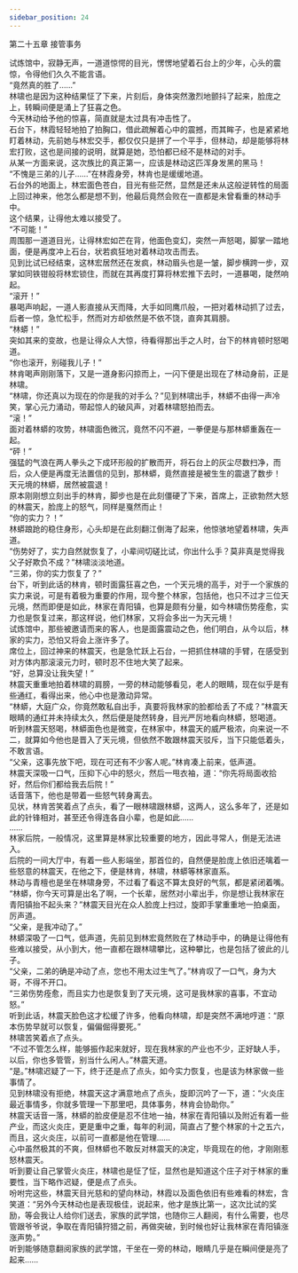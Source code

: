 ```yaml
---
sidebar_position: 24
---
```

 第二十五章 接管事务


试炼馆中，寂静无声，一道道惊愕的目光，愣愣地望着石台上的少年，心头的震惊，令得他们久久不能言语。  
“竟然真的胜了……”  
林啸也是因为这种结果怔了下来，片刻后，身体突然激烈地颤抖了起来，脸庞之上，转瞬间便是涌上了狂喜之色。  
今天林动给予他的惊喜，简直就是太过具有冲击性了。  
石台下，林霞轻轻地拍了拍胸口，借此疏解着心中的震撼，而其眸子，也是紧紧地盯着林动，先前她与林宏交手，都仅仅只是拼了一个平手，但林动，却是能够将林宏打败，这也是间接的说明，就算是她，恐怕都已经不是林动的对手。  
从某一方面来说，这次族比的真正第一，应该是林动这匹浑身发黑的黑马！  
“不愧是三弟的儿子……”在林霞身旁，林肯也是缓缓地道。  
石台外的地面上，林宏面色苍白，目光有些茫然，显然是还未从这般逆转性的局面上回过神来，他怎么都是想不到，他最后竟然会败在一直都是未曾看重的林动手中。  
这个结果，让得他太难以接受了。  
“不可能！”  
周围那一道道目光，让得林宏如芒在背，他面色变幻，突然一声怒喝，脚掌一踏地面，便是再度冲上石台，状若疯狂地对着林动攻击而去。  
见到比试已经结束，这林宏居然还在发疯，林动眉头也是一皱，脚步横跨一步，双掌如同铁钳般将林宏锁住，而就在其再度打算将林宏推下去时，一道暴喝，陡然响起。  
“滚开！”  
暴喝声响起，一道人影直接从天而降，大手如同鹰爪般，一把对着林动抓了过去，后者一惊，急忙松手，然而对方却依然是不依不饶，直奔其肩膀。  
“林蟒！”  
突如其来的变故，也是让得众人大惊，待看得那出手之人时，台下的林肯顿时怒喝道。  
“你也滚开，别碰我儿子！”  
林肯喝声刚刚落下，又是一道身影闪掠而上，一闪下便是出现在了林动身前，正是林啸。  
“林啸，你还真以为现在的你是我的对手么？”见到林啸出手，林蟒不由得一声冷笑，掌心元力涌动，带起惊人的破风声，对着林啸怒拍而去。  
“滚！”  
面对着林蟒的攻势，林啸面色微沉，竟然不闪不避，一拳便是与那林蟒重轰在一起。  
“砰！”  
强猛的气浪在两人拳头之下成环形般的扩散而开，将石台上的灰尘尽数扫净，而后，众人便是再度无法置信的见到，那林蟒，竟然直接是被生生的震退了数步！  
天元境的林蟒，居然被震退！  
原本刚刚想立刻出手的林肯，脚步也是在此刻僵硬了下来，首席上，正欲勃然大怒的林震天，脸庞上的怒气，同样是戛然而止！  
“你的实力？！”  
林蟒踉跄的稳住身形，心头却是在此刻翻江倒海了起来，他惊骇地望着林啸，失声道。  
“伤势好了，实力自然就恢复了，小辈间切磋比试，你出什么手？莫非真是觉得我父子好欺负不成？”林啸淡淡地道。  
“三弟，你的实力恢复了？”  
台下，听到此话的林肯，顿时面露狂喜之色，一个天元境的高手，对于一个家族的实力来说，可是有着极为重要的作用，现今整个林家，包括他，也只不过才三位天元境，然而即便是如此，林家在青阳镇，也算是颇有分量，如今林啸伤势痊愈，实力也是恢复过来，那这样说，他们林家，又将会多出一为天元境！  
试炼馆中，那些被邀请而来的客人，也是面露震动之色，他们明白，从今以后，林家的实力，恐怕又将会上涨许多了。  
席位上，回过神来的林震天，也是急忙跃上石台，一把抓住林啸的手臂，在感受到对方体内那滚滚元力时，顿时忍不住地大笑了起来。  
“好，总算没让我失望！”  
林震天重重地拍着林啸的肩膀，一旁的林动能够看见，老人的眼睛，现在似乎是有些通红，看得出来，他心中也是激动异常。  
“林蟒，大庭广众，你竟然敢私自出手，真要将我林家的脸都给丢了不成？”林震天眼睛的通红并未持续太久，然后便是陡然转身，目光严厉地看向林蟒，怒喝道。  
听到林震天怒喝，林蟒面色也是微变，在林家中，林震天的威严极浓，向来说一不二，就算如今他也是晋入了天元境，但依然不敢跟林震天驳斥，当下只能低着头，不敢言语。  
“父亲，这事先放下吧，现在可还有不少客人呢。”林肯凑上前来，低声道。  
林震天深吸一口气，压抑下心中的怒火，然后一甩衣袖，道：“你先将局面收拾好，然后你们都给我去后院！”  
话音落下，他也是带着一些怒气转身离去。  
见状，林肯苦笑着点了点头，看了一眼林啸跟林蟒，这两人，这么多年了，还是如此的针锋相对，甚至还令得连各自小辈，也是如此……  
……  
林家后院，一般情况，这里算是林家比较重要的地方，因此寻常人，倒是无法进入。  
后院的一间大厅中，有着一些人影端坐，那首位的，自然便是脸庞上依旧还噙着一些怒意的林震天，在他之下，便是林肯，林啸，林蟒等林家直系。  
林动与青檀也是坐在林啸身旁，不过看了看这不算太良好的气氛，都是紧闭着嘴。  
“林蟒，你今天可算是出名了啊，一个长辈，居然对小辈出手，你是想让我林家在青阳镇抬不起头来？”林震天目光在众人脸庞上扫过，旋即手掌重重地一拍桌面，厉声道。  
“父亲，是我冲动了。”  
林蟒深吸了一口气，低声道，先前见到林宏竟然败在了林动手中，的确是让得他有些难以接受，从小到大，他一直都在跟林啸攀比，这种攀比，也是包括了彼此的儿子。  
“父亲，二弟的确是冲动了点，您也不用太过生气了。”林肯叹了一口气，身为大哥，不得不开口。  
“三弟伤势痊愈，而且实力也是恢复到了天元境，这可是我林家的喜事，不宜动怒。”  
听到此话，林震天脸色这才松缓了许多，他看向林啸，却是突然不满地哼道：“原本伤势早就可以恢复，偏偏倔得要死。”  
林啸苦笑着点了点头。  
“不过不管怎么样，能够振作起来就好，现在我林家的产业也不少，正好缺人手，以后，你也多管管，别当什么闲人。”林震天道。  
“是。”林啸迟疑了一下，终于还是点了点头，如今实力恢复，也是该为林家做一些事情了。  
见到林啸没有拒绝，林震天这才满意地点了点头，旋即沉吟了一下，道：“火炎庄最近事情多，你就多管理一下那里吧，具体事务，林肯会协助你。”  
林震天话音一落，林蟒的脸皮便是忍不住地一抽，林家在青阳镇以及附近有着一些产业，而这火炎庄，更是重中之重，每年的利润，简直占了整个林家的十之五六，而且，这火炎庄，以前可一直都是他在管理……  
心中虽然极其的不爽，但林蟒也不敢反对林震天的决定，毕竟现在的他，才刚刚惹怒林震天。  
听到要让自己掌管火炎庄，林啸也是怔了怔，显然也是知道这个庄子对于林家的重要性，当下略作迟疑，便是点了点头。  
吩咐完这些，林震天目光慈和的望向林动，林霞以及面色依旧有些难看的林宏，含笑道：“另外今天林动也是表现极佳，说起来，他才是族比第一，这次比试的奖励，等会我让人给你们送去，家族的武学馆，也随你三人翻阅，有什么需要，也尽管跟爷爷说，争取在青阳镇狩猎之前，再做突破，到时候也好让我林家在青阳镇涨涨声势。”  
听到能够随意翻阅家族的武学馆，干坐在一旁的林动，眼睛几乎是在瞬间便是亮了起来……  
  
  
